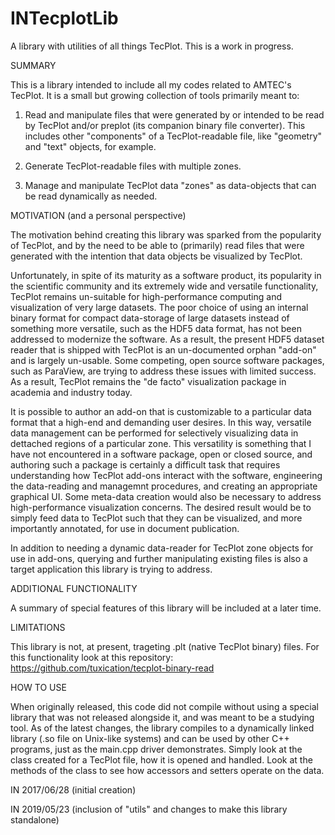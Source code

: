 # INTecplotLib
A library with utilities of all things TecPlot. This is a work in progress.


SUMMARY

This is a library intended to include all my codes related to AMTEC's TecPlot.
It is a small but growing collection of tools primarily meant to:

1. Read and manipulate files that were generated by or intended to be read by
TecPlot and/or preplot (its companion binary file converter). This includes
other "components" of a TecPlot-readable file, like "geometry" and "text"
objects, for example.

2. Generate TecPlot-readable files with multiple zones.

3. Manage and manipulate TecPlot data "zones" as data-objects that can be
read dynamically as needed.


MOTIVATION (and a personal perspective)

The motivation behind creating this library was sparked from the popularity
of TecPlot, and by the need to be able to (primarily) read files that were
generated with the intention that data objects be visualized by TecPlot.

Unfortunately, in spite of its maturity as a software product, its popularity
in the scientific community and its extremely wide and versatile functionality,
TecPlot remains un-suitable for high-performance computing and visualization
of very large datasets. The poor choice of using an internal binary format
for compact data-storage of large datasets instead of something more versatile,
such as the HDF5 data format, has not been addressed to modernize the software.
As a result, the present HDF5 dataset reader that is shipped with TecPlot is
an un-documented orphan "add-on" and is largely un-usable. Some competing, open
source software packages, such as ParaView, are trying to address these issues
with limited success. As a result, TecPlot remains the "de facto" visualization
package in academia and industry today.

It is possible to author an add-on that is customizable to a particular data
format that a high-end and demanding user desires. In this way, versatile
data management can be performed for selectively visualizing data in dettached
regions of a particular zone. This versatility is something that I have not
encountered in a software package, open or closed source, and authoring such
a package is certainly a difficult task that requires understanding how TecPlot
add-ons interact with the software, engineering the data-reading and managemnt
procedures, and creating an appropriate graphical UI. Some meta-data creation
would also be necessary to address high-performance visualization concerns. The
desired result would be to simply feed data to TecPlot such that they can be
visualized, and more importantly annotated, for use in document publication.

In addition to needing a dynamic data-reader for TecPlot zone objects for use
in add-ons, querying and further manipulating existing files is also a target
application this library is trying to address.


ADDITIONAL FUNCTIONALITY

A summary of special features of this library will be included at a later time.


LIMITATIONS

This library is not, at present, trageting .plt (native TecPlot binary) files.
For this functionality look at this repository:
https://github.com/tuxication/tecplot-binary-read


HOW TO USE

When originally released, this code did not compile without using a special
library that was not released alongside it, and was meant to be a studying tool.
As of the latest changes, the library compiles to a dynamically linked library
(.so file on Unix-like systems) and can be used by other C++ programs, just
as the main.cpp driver demonstrates. Simply look at the class created for a
TecPlot file, how it is opened and handled. Look at the methods of the class
to see how accessors and setters operate on the data.


IN 2017/06/28 (initial creation)

IN 2019/05/23 (inclusion of "utils" and changes to make this library standalone)

